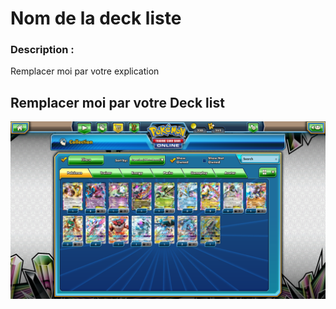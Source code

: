 # Nom de la deck liste


### Description :

Remplacer moi par votre explication


## Remplacer moi par votre Deck list



![alt text](exemple.png)
